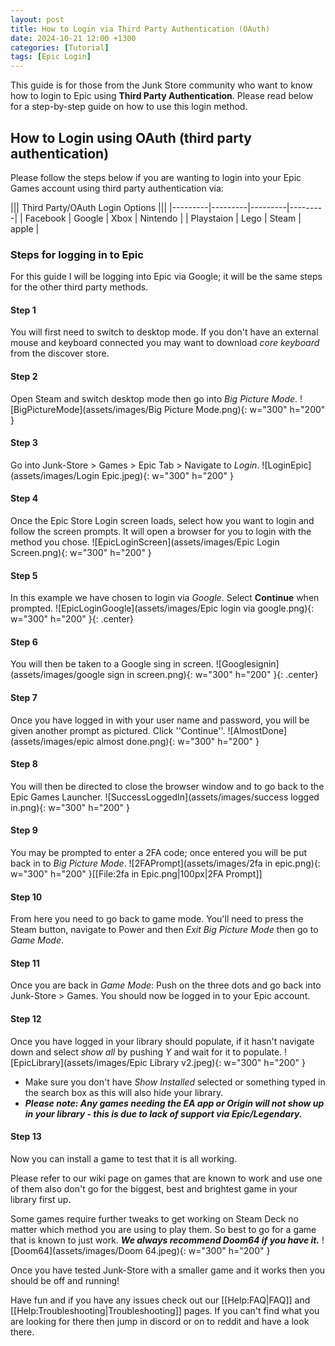 ```yaml
---
layout: post
title: How to Login via Third Party Authentication (OAuth)
date: 2024-10-21 12:00 +1300
categories: [Tutorial]
tags: [Epic Login]
---
```

This guide is for those from the Junk Store community who want to know how to login to Epic using **Third Party Authentication**. Please read below for a step-by-step guide on how to use this login method.

## How to Login using OAuth (third party authentication)
Please follow the steps below if you are wanting to login into your Epic Games account using third party authentication via:


||| Third Party/OAuth Login Options   |||
|---------|---------|---------|---------|
| Facebook | Google | Xbox | Nintendo |
| Playstaion | Lego | Steam |  apple |


### Steps for logging in to Epic
For this guide I will be logging into Epic via Google; it will be the same steps for the other third party methods.

#### Step 1
You will first need to switch to desktop mode. If you don't have an external mouse and keyboard connected you may want to download *core keyboard* from the discover store.

#### Step 2
Open Steam and switch desktop mode then go into *Big Picture Mode*. ![BigPictureMode](assets/images/Big Picture Mode.png){: w="300" h="200" }

#### Step 3
Go into Junk-Store > Games > Epic Tab > Navigate to *Login*. ![LoginEpic](assets/images/Login Epic.jpeg){: w="300" h="200" }

#### Step 4
Once the Epic Store Login screen loads, select how you want to login and follow the screen prompts. It will open a browser for you to login with the method you chose. ![EpicLoginScreen](assets/images/Epic Login Screen.png){: w="300" h="200" }

#### Step 5
In this example we have chosen to login via *Google*. Select **Continue** when prompted. ![EpicLoginGoogle](assets/images/Epic login via google.png){: w="300" h="200" }{: .center}


#### Step 6
You will then be taken to a Google sing in screen. 
![Googlesignin](assets/images/google sign in screen.png){: w="300" h="200" }{: .center}

#### Step 7
Once you have logged in with your user name and password, you will be given another prompt as pictured. Click ''Continue''. ![AlmostDone](assets/images/epic almost done.png){: w="300" h="200" }

#### Step 8
You will then be directed to close the browser window and to go back to the Epic Games Launcher. ![SuccessLoggedIn](assets/images/success logged in.png){: w="300" h="200" }

#### Step 9
You may be prompted to enter a 2FA code; once entered you will be put back in to *Big Picture Mode*. ![2FAPrompt](assets/images/2fa in epic.png){: w="300" h="200" }[[File:2fa in Epic.png|100px|2FA Prompt]]


#### Step 10
From here you need to go back to game mode. You'll need to press the Steam button, navigate to Power and then *Exit Big Picture Mode* then go to *Game Mode*.

#### Step 11
Once you are back in *Game Mode*: Push on the three dots and go back into Junk-Store > Games. You should now be logged in to your Epic account.

#### Step 12
Once you have logged in your library should populate, if it hasn't navigate down and select *show all* by pushing *Y* and wait for it to populate. ![EpicLibrary](assets/images/Epic Library v2.jpeg){: w="300" h="200" }
* Make sure you don't have *Show Installed* selected or something typed in the search box as this will also hide your library.
* ***Please note: Any games needing the EA app or Origin will not show up in your library - this is due to lack of support via Epic/Legendary.***

#### Step 13
Now you can install a game to test that it is all working. 

Please refer to our wiki page on games that are known to work and use one of them also don't go for the biggest, best and brightest game in your library first up. 

Some games require further tweaks to get working on Steam Deck no matter which method you are using to play them. So best to go for a game that is known to just work.  ***We always recommend Doom64 if you have it.*** ![Doom64](assets/images/Doom 64.jpeg){: w="300" h="200" }

Once you have tested Junk-Store with a smaller game and it works then you should be off and running!

Have fun and if you have any issues check out our [[Help:FAQ|FAQ]] and [[Help:Troubleshooting|Troubleshooting]] pages. If you can't find what you are looking for there then jump in discord or on to reddit and have a look there.
